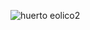 ![huerto eolico2](https://github.com/eriicom/foto2/assets/99477272/f3eac37b-bd21-4f46-84e3-ed1ca0437887)
